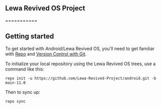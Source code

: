 ## Lewa Revived OS Project
===========

Getting started
---------------

To get started with Android/Lewa Revived OS, you'll need to get
familiar with [Repo](https://source.android.com/source/using-repo.html) and [Version Control with Git](https://source.android.com/source/version-control.html).

To initialize your local repository using the Lewa Revived OS trees, use a command like this:
```
repo init -u https://github.com/Lewa-Revived-Project/android.git -b main-11.0
```
Then to sync up:
```
repo sync
```
